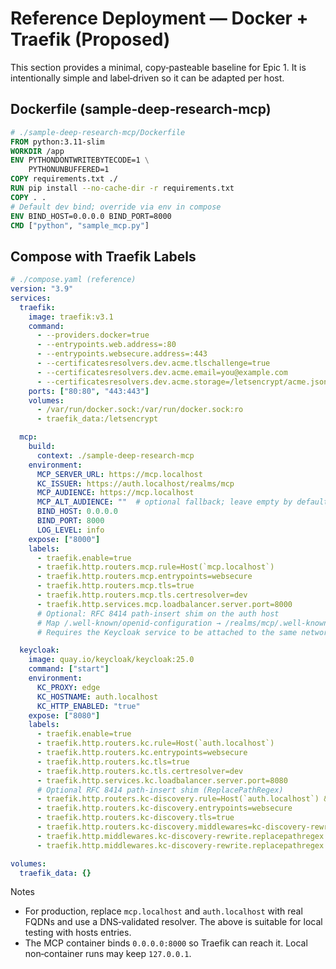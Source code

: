 # Reference Deployment — Docker + Traefik (Proposed)

This section provides a minimal, copy‑pasteable baseline for Epic 1. It is intentionally simple and label‑driven so it can be adapted per host.

## Dockerfile (sample‑deep‑research‑mcp)
```dockerfile
# ./sample-deep-research-mcp/Dockerfile
FROM python:3.11-slim
WORKDIR /app
ENV PYTHONDONTWRITEBYTECODE=1 \
    PYTHONUNBUFFERED=1
COPY requirements.txt ./
RUN pip install --no-cache-dir -r requirements.txt
COPY . .
# Default dev bind; override via env in compose
ENV BIND_HOST=0.0.0.0 BIND_PORT=8000
CMD ["python", "sample_mcp.py"]
```

## Compose with Traefik Labels
```yaml
# ./compose.yaml (reference)
version: "3.9"
services:
  traefik:
    image: traefik:v3.1
    command:
      - --providers.docker=true
      - --entrypoints.web.address=:80
      - --entrypoints.websecure.address=:443
      - --certificatesresolvers.dev.acme.tlschallenge=true
      - --certificatesresolvers.dev.acme.email=you@example.com
      - --certificatesresolvers.dev.acme.storage=/letsencrypt/acme.json
    ports: ["80:80", "443:443"]
    volumes:
      - /var/run/docker.sock:/var/run/docker.sock:ro
      - traefik_data:/letsencrypt

  mcp:
    build:
      context: ./sample-deep-research-mcp
    environment:
      MCP_SERVER_URL: https://mcp.localhost
      KC_ISSUER: https://auth.localhost/realms/mcp
      MCP_AUDIENCE: https://mcp.localhost
      MCP_ALT_AUDIENCE: ""  # optional fallback; leave empty by default
      BIND_HOST: 0.0.0.0
      BIND_PORT: 8000
      LOG_LEVEL: info
    expose: ["8000"]
    labels:
      - traefik.enable=true
      - traefik.http.routers.mcp.rule=Host(`mcp.localhost`)
      - traefik.http.routers.mcp.entrypoints=websecure
      - traefik.http.routers.mcp.tls=true
      - traefik.http.routers.mcp.tls.certresolver=dev
      - traefik.http.services.mcp.loadbalancer.server.port=8000
      # Optional: RFC 8414 path‑insert shim on the auth host
      # Map /.well-known/openid-configuration → /realms/mcp/.well-known/openid-configuration
      # Requires the Keycloak service to be attached to the same network and reachable as "keycloak".

  keycloak:
    image: quay.io/keycloak/keycloak:25.0
    command: ["start"]
    environment:
      KC_PROXY: edge
      KC_HOSTNAME: auth.localhost
      KC_HTTP_ENABLED: "true"
    expose: ["8080"]
    labels:
      - traefik.enable=true
      - traefik.http.routers.kc.rule=Host(`auth.localhost`)
      - traefik.http.routers.kc.entrypoints=websecure
      - traefik.http.routers.kc.tls=true
      - traefik.http.routers.kc.tls.certresolver=dev
      - traefik.http.services.kc.loadbalancer.server.port=8080
      # Optional RFC 8414 path‑insert shim (ReplacePathRegex)
      - traefik.http.routers.kc-discovery.rule=Host(`auth.localhost`) && PathPrefix(`/.well-known/`)
      - traefik.http.routers.kc-discovery.entrypoints=websecure
      - traefik.http.routers.kc-discovery.tls=true
      - traefik.http.routers.kc-discovery.middlewares=kc-discovery-rewrite
      - traefik.http.middlewares.kc-discovery-rewrite.replacepathregex.regex=^/\.well-known/(.*)
      - traefik.http.middlewares.kc-discovery-rewrite.replacepathregex.replacement=/realms/mcp/.well-known/$${1}

volumes:
  traefik_data: {}
```

Notes
- For production, replace `mcp.localhost` and `auth.localhost` with real FQDNs and use a DNS‑validated resolver. The above is suitable for local testing with hosts entries.
- The MCP container binds `0.0.0.0:8000` so Traefik can reach it. Local non‑container runs may keep `127.0.0.1`.
